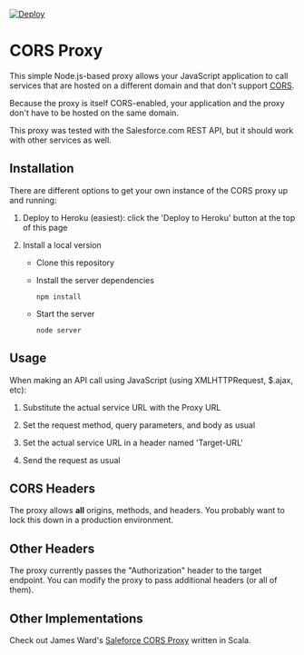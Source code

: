 [![Deploy](https://www.herokucdn.com/deploy/button.png)](https://heroku.com/deploy)

# CORS Proxy

This simple Node.js-based proxy allows your JavaScript application to call services that are hosted on a different domain and that don't support [CORS](http://en.wikipedia.org/wiki/Cross-origin_resource_sharing).

Because the proxy is itself CORS-enabled, your application and the proxy don't have to be hosted on the same
domain.

This proxy was tested with the Salesforce.com REST API, but it should work with other services as well.

## Installation

There are different options to get your own instance of the CORS proxy up and running:

1. Deploy to Heroku (easiest): click the 'Deploy to Heroku' button at the top of this page

1. Install a local version
    - Clone this repository
    - Install the server dependencies

        ```
        npm install
        ```

    - Start the server

         ```
         node server
         ```

## Usage

When making an API call using JavaScript (using XMLHTTPRequest, $.ajax, etc):

1. Substitute the actual service URL with the Proxy URL

1. Set the request method, query parameters, and body as usual

1. Set the actual service URL in a header named 'Target-URL'

1. Send the request as usual


## CORS Headers

The proxy allows **all** origins, methods, and headers. You probably want to lock this down in a production
environment.


## Other Headers

The proxy currently passes the "Authorization" header to the target endpoint. You can modify the proxy to pass
 additional headers (or all of them).


## Other Implementations

Check out James Ward's [Saleforce CORS Proxy](https://github.com/jamesward/sf-cors-proxy) written in Scala.
